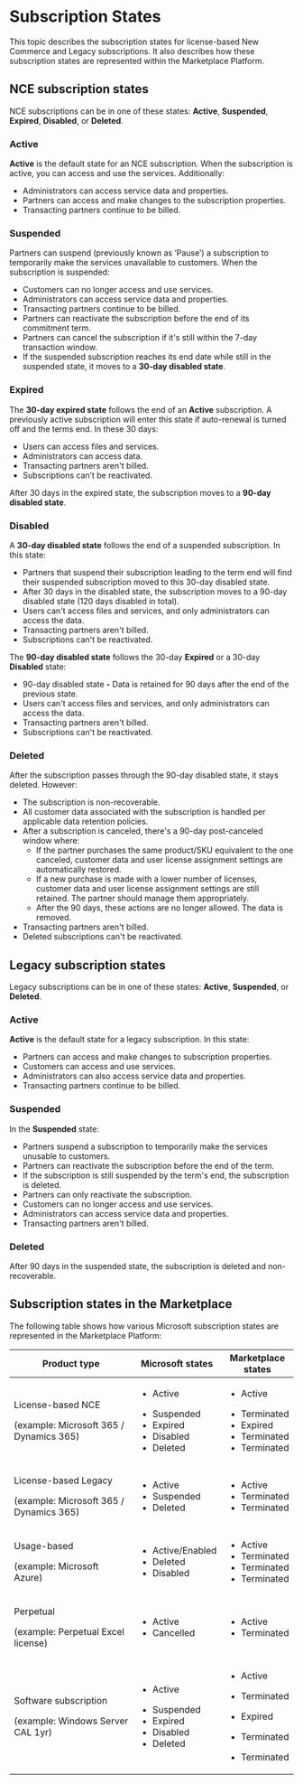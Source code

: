 # Subscription States

This topic describes the subscription states for license-based New Commerce and Legacy subscriptions. It also describes how these subscription states are represented within the Marketplace Platform.

## NCE subscription states <a href="#license-based-new-commerce-subscription-states" id="license-based-new-commerce-subscription-states"></a>

NCE subscriptions can be in one of these states: **Active**, **Suspended**, **Expired**, **Disabled**, or **Deleted**.

### Active

**Active** is the default state for an NCE subscription. When the subscription is active, you can access and use the services. Additionally:

* Administrators can access service data and properties.
* Partners can access and make changes to the subscription properties.
* Transacting partners continue to be billed.

### Suspended

Partners can suspend (previously known as ‘Pause’) a subscription to temporarily make the services unavailable to customers. When the subscription is suspended:

* Customers can no longer access and use services.
* Administrators can access service data and properties.
* Transacting partners continue to be billed.
* Partners can reactivate the subscription before the end of its commitment term.
* Partners can cancel the subscription if it's still within the 7-day transaction window.
* If the suspended subscription reaches its end date while still in the suspended state, it moves to a **30-day disabled state**.

### Expired

The **30-day expired state** follows the end of an **Active** subscription. A previously active subscription will enter this state if auto-renewal is turned off and the terms end. In these 30 days:

* Users can access files and services.
* Administrators can access data.
* Transacting partners aren't billed.
* Subscriptions can’t be reactivated.

After 30 days in the expired state, the subscription moves to a **90-day disabled state**.

### Disabled

A **30-day disabled state** follows the end of a suspended subscription. In this state:

* Partners that suspend their subscription leading to the term end will find their suspended subscription moved to this 30-day disabled state.
* After 30 days in the disabled state, the subscription moves to a 90-day disabled state (120 days disabled in total).
* Users can't access files and services, and only administrators can access the data.
* Transacting partners aren't billed.
* Subscriptions can't be reactivated.

The **90-day disabled state** follows the 30-day **Expired** or a 30-day **Disabled** state:

* 90-day disabled state **-** Data is retained for 90 days after the end of the previous state.
* Users can't access files and services, and only administrators can access the data.
* Transacting partners aren't billed.
* Subscriptions can't be reactivated.

### Deleted

After the subscription passes through the 90-day disabled state, it stays deleted. However:

* The subscription is non-recoverable.
* All customer data associated with the subscription is handled per applicable data retention policies.
* After a subscription is canceled, there's a 90-day post-canceled window where:
  * If the partner purchases the same product/SKU equivalent to the one canceled, customer data and user license assignment settings are automatically restored.
  * If a new purchase is made with a lower number of licenses, customer data and user license assignment settings are still retained. The partner should manage them appropriately.
  * After the 90 days, these actions are no longer allowed. The data is removed.
* Transacting partners aren't billed.
* Deleted subscriptions can't be reactivated.

## Legacy subscription states <a href="#license-based-legacy-subscription-states" id="license-based-legacy-subscription-states"></a>

Legacy subscriptions can be in one of these states: **Active**, **Suspended**, or **Deleted**.

### Active

**Active** is the default state for a legacy subscription. In this state:

* Partners can access and make changes to subscription properties.
* Customers can access and use services.
* Administrators can also access service data and properties.
* Transacting partners continue to be billed.

### Suspended

In the **Suspended** state:

* Partners suspend a subscription to temporarily make the services unusable to customers.
* Partners can reactivate the subscription before the end of the term.
* If the subscription is still suspended by the term's end, the subscription is deleted.
* Partners can only reactivate the subscription.
* Customers can no longer access and use services.
* Administrators can access service data and properties.
* Transacting partners aren't billed.

### Deleted

After 90 days in the suspended state, the subscription is deleted and non-recoverable.

## Subscription states in the Marketplace <a href="#subscription-states-withing-the-softwareone-marketplace" id="subscription-states-withing-the-softwareone-marketplace"></a>

The following table shows how various Microsoft subscription states are represented in the Marketplace Platform:

<table><thead><tr><th width="239">Product type</th><th>Microsoft states</th><th>Marketplace states</th></tr></thead><tbody><tr><td><p>License-based NCE</p><p>(example: Microsoft 365 / Dynamics 365)</p></td><td><ul><li>Active</li></ul><ul><li>Suspended</li><li>Expired</li><li>Disabled</li><li>Deleted</li></ul></td><td><ul><li>Active</li></ul><ul><li>Terminated</li><li>Expired</li><li>Terminated</li><li>Terminated</li></ul></td></tr><tr><td><p>License-based Legacy</p><p>(example: Microsoft 365 / Dynamics 365)</p></td><td><ul><li>Active</li><li>Suspended</li><li>Deleted</li></ul></td><td><ul><li>Active</li><li>Terminated</li><li>Terminated</li></ul></td></tr><tr><td><p>Usage-based</p><p>(example: Microsoft Azure)</p></td><td><ul><li>Active/Enabled</li><li>Deleted</li><li>Disabled</li></ul></td><td><ul><li>Active</li><li>Terminated</li><li>Terminated</li><li>Terminated</li></ul></td></tr><tr><td><p>Perpetual</p><p>(example: Perpetual Excel license)</p></td><td><ul><li>Active</li><li>Cancelled</li></ul></td><td><ul><li>Active</li><li>Terminated</li></ul></td></tr><tr><td><p>Software subscription</p><p>(example: Windows Server CAL 1yr)</p></td><td><ul><li>Active</li></ul><ul><li>Suspended</li><li>Expired</li><li>Disabled</li><li>Deleted</li></ul></td><td><ul><li>Active</li></ul><ul><li>Terminated</li></ul><ul><li>Expired</li></ul><ul><li>Terminated</li></ul><ul><li>Terminated</li></ul></td></tr></tbody></table>
